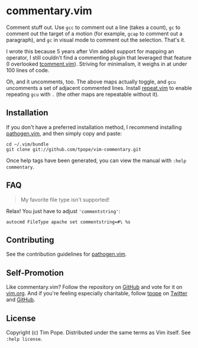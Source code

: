 commentary.vim
==============

Comment stuff out.  Use `gcc` to comment out a line (takes a count),
`gc` to comment out the target of a motion (for example, `gcap` to
comment out a paragraph), and `gc` in visual mode to comment out the
selection.  That's it.

I wrote this because 5 years after Vim added support for mapping an
operator, I still couldn't find a commenting plugin that leveraged that
feature (I overlooked
[tcomment.vim](https://github.com/tomtom/tcomment_vim)).  Striving for
minimalism, it weighs in at under 100 lines of code.

Oh, and it uncomments, too.  The above maps actually toggle, and `gcu`
uncomments a set of adjacent commented lines.  Install
[repeat.vim](https://github.com/tpope/vim-repeat) to enable
repeating `gcu` with `.` (the other maps are repeatable without it).

Installation
------------

If you don't have a preferred installation method, I recommend
installing [pathogen.vim](https://github.com/tpope/vim-pathogen), and
then simply copy and paste:

    cd ~/.vim/bundle
    git clone git://github.com/tpope/vim-commentary.git

Once help tags have been generated, you can view the manual with
`:help commentary`.

FAQ
---

> My favorite file type isn't supported!

Relax!  You just have to adjust `'commentstring'`:

    autocmd FileType apache set commentstring=#\ %s

Contributing
------------

See the contribution guidelines for
[pathogen.vim](https://github.com/tpope/vim-pathogen#readme).

Self-Promotion
--------------

Like commentary.vim? Follow the repository on
[GitHub](https://github.com/tpope/vim-commentary) and vote for it on
[vim.org](http://www.vim.org/scripts/script.php?script_id=3695).  And if
you're feeling especially charitable, follow [tpope](http://tpo.pe/) on
[Twitter](http://twitter.com/tpope) and
[GitHub](https://github.com/tpope).

License
-------

Copyright (c) Tim Pope.  Distributed under the same terms as Vim itself.
See `:help license`.
